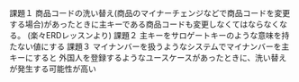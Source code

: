 課題１
商品コードの洗い替え(商品のマイナーチェンジなどで商品コードを変更する場合)があったときに主キーである商品コードも変更しなくてはならなくなる。
(楽々ERDレッスンより)
課題２
主キーをサロゲートキーのような意味を持たない値にする
課題３
マイナンバーを扱うようなシステムでマイナンバーを主キーにすると
外国人を登録するようなユースケースがあったときに、洗い替えが発生する可能性が高い



